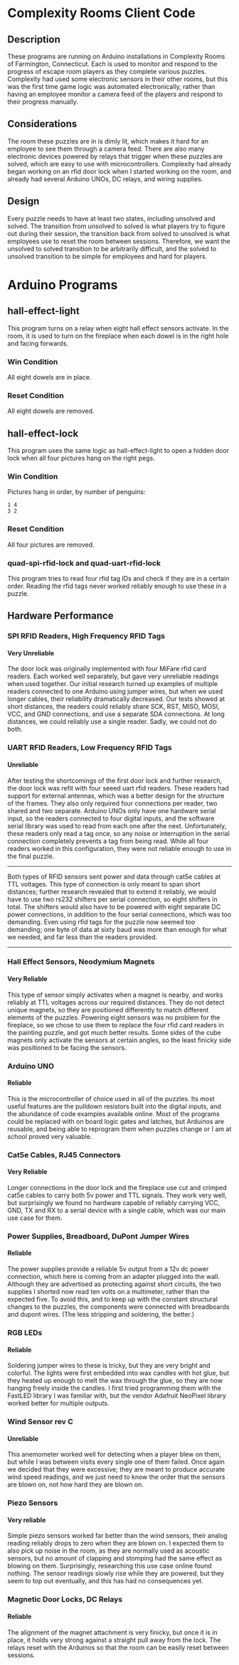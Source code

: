 # Complexity Rooms Client Code

## Description
These programs are running on Arduino installations in Complexity Rooms of Farmington, Connecticut. Each is used to monitor and respond to the progress of escape room players as they complete various puzzles. Complexity had used some electronic sensors in their other rooms, but this was the first time game logic was automated electronically, rather than having an employee monitor a camera feed of the players and respond to their progress manually.

## Considerations
The room these puzzles are in is dimly lit, which makes it hard for an employee to see them through a camera feed. There are also many electronic devices powered by relays that trigger when these puzzles are solved, which are easy to use with microcontrollers. Complexity had already began working on an rfid door lock when I started working on the room, and already had several Arduino UNOs, DC relays, and wiring supplies.

## Design
Every puzzle needs to have at least two states, including unsolved and solved. The transition from unsolved to solved is what players try to figure out during their session, the transition back from solved to unsolved is what employees use to reset the room between sessions. Therefore, we want the unsolved to solved transition to be arbitrarily difficult, and the solved to unsolved transition to be simple for employees and hard for players.

# Arduino Programs

## hall-effect-light
This program turns on a relay when eight hall effect sensors activate. In the
room, it is used to turn on the fireplace when each dowel is in the right hole
and facing forwards.

### Win Condition
All eight dowels are in place.

### Reset Condition
All eight dowels are removed.

## hall-effect-lock
This program uses the same logic as hall-effect-light to open a hidden door
lock when all four pictures hang on the right pegs.

### Win Condition
Pictures hang in order, by number of penguins:
```
1 4
3 2
```

### Reset Condition
All four pictures are removed.

### quad-spi-rfid-lock and quad-uart-rfid-lock
This program tries to read four rfid tag IDs and check if they are in a certain
order. Reading the rfid tags never worked reliably enough to use these in a
puzzle.

## Hardware Performance
### SPI RFID Readers, High Frequency RFID Tags
#### Very Unreliable
The door lock was originally implemented with four MiFare rfid card readers. Each worked well separately, but gave very unreliable readings when used together. Our initial research turned up examples of multiple readers connected to one Arduino using jumper wires, but when we used longer cables, their reliability dramatically decreased. Our tests showed at short distances, the readers could reliably share SCK, RST, MISO, MOSI, VCC, and GND connections, and use a separate SDA connections. At long distances, we could reliably use a single reader. Sadly, we could not do both.

### UART RFID Readers, Low Frequency RFID Tags
#### Unreliable
After testing the shortcomings of the first door lock and further research, the door lock was refit with four seeed uart rfid readers. These readers had support for external antennas, which was a better design for the structure of the frames. They also only required four connections per reader, two shared and two separate. Arduino UNOs only have one hardware serial input, so the readers connected to four digital inputs, and the software serial library was used to read from each one after the next. Unfortunately, these readers only read a tag once, so any noise or interruption in the serial connection completely prevents a tag from being read. While all four readers worked in this configuration, they were not reliable enough to use in the final puzzle.

___

Both types of RFID sensors sent power and data through cat5e cables at TTL voltages. This type of connection is only meant to span short distances; further research revealed that to extend it reliably, we would have to use two rs232 shifters per serial connection, so eight shifters in total. The shifters would also have to be powered with eight separate DC power connections, in addition to the four serial connections, which was too demanding. Even using rfid tags for the puzzle now seemed too demanding; one byte of data at sixty baud was more than enough for what we needed, and far less than the readers provided.

___

### Hall Effect Sensors, Neodymium Magnets
#### Very Reliable
This type of sensor simply activates when a magnet is nearby, and works reliably at TTL voltages across our required distances. They do not detect unique magnets, so they are positioned differently to match different elements of the puzzles. Powering eight sensors was no problem for the fireplace, so we chose to use them to replace the four rfid card readers in the painting puzzle, and got much better results. Some sides of the cube magnets only activate the sensors at certain angles, so the least finicky side was positioned to be facing the sensors.

### Arduino UNO
#### Reliable
This is the microcontroller of choice used in all of the puzzles. Its most useful features are the pulldown resistors built into the digital inputs, and the abundance of code examples available online. Most of the programs could be replaced with on board logic gates and latches, but Arduinos are reusable, and being able to reprogram them when puzzles change or I am at school proved very valuable.

### Cat5e Cables, RJ45 Connectors
#### Very Reliable
Longer connections in the door lock and the fireplace use cut and crimped cat5e cables to carry both 5v power and TTL signals. They work very well, but surprisingly we found no hardware capable of reliably carrying VCC, GND, TX and RX to a serial device with a single cable, which was our main use case for them.

### Power Supplies, Breadboard, DuPont Jumper Wires
#### Reliable
The power supplies provide a reliable 5v output from a 12v dc power connection, which here is coming from an adapter plugged into the wall. Although they are advertised as protecting against short circuits, the two supplies I shorted now read ten volts on a multimeter, rather than the expected five. To avoid this, and to keep up with the constant structural changes to the puzzles, the components were connected with breadboards and dupont wires. (The less stripping and soldering, the better.)

### RGB LEDs
#### Reliable
Soldering jumper wires to these is tricky, but they are very bright and colorful. The lights were first embedded into wax candles with hot glue, but they heated up enough to melt the wax through the glue, so they are now hanging freely inside the candles. I first tried programming them with the FastLED library I was familiar with, but the vendor Adafruit NeoPixel library worked better for multiple outputs.

### Wind Sensor rev C
#### Unreliable
This anemometer worked well for detecting when a player blew on them, but while I was between visits every single one of them failed. Once again we decided that they were excessive; they are meant to produce accurate wind speed readings, and we just need to know the order that the sensors are blown on, not how hard they are blown on.

### Piezo Sensors
#### Very reliable
Simple piezo sensors worked far better than the wind sensors, their analog reading reliably drops to zero when they are blown on. I expected them to also pick up noise in the room, as they are normally used as acoustic sensors, but no amount of clapping and stomping had the same effect as blowing on them. Surprisingly, researching this use case online found nothing. The sensor readings slowly rise while they are powered, but they seem to top out eventually, and this has had no consequences yet.

### Magnetic Door Locks, DC Relays
#### Reliable
The alignment of the magnet attachment is very finicky, but once it is in place, it holds very strong against a straight pull away from the lock. The relays reset with the Arduinos so that the room can be easily reset between sessions.
